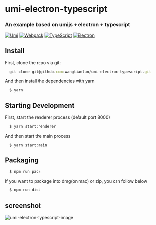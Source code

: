 # umi-electron-typescript

### An example based on umijs + electron + typescript

[![Umi](https://img.souche.com/f2e/a92fc3dfdb4918578861c42bbfcfaf7f.png)](https://umijs.org/)
[![Webpack](https://img.souche.com/f2e/cdc96229f3f9b7068a9b13f7658a9b0e.png)](https://webpack.js.org/)
[![TypeScript](https://img.souche.com/f2e/abaffc28828246dcca08eae82a0b34c3.png)](https://www.typescriptlang.org/)
[![Electron](https://img.souche.com/f2e/4f18b23a82d106ce023cdaf17c6dfd51.png)](https://electronjs.org/)

## Install

First, clone the repo via git:

```javascript
  git clone git@github.com:wangtianlun/umi-electron-typescript.git
```

And then install the dependencies with yarn

```javascript
  $ yarn
```

## Starting Development

First, start the renderer process (default port 8000)

```javascript
  $ yarn start:renderer
```

And then start the main process

```javascript
  $ yarn start:main
```

## Packaging

```javascript
  $ npm run pack
```

If you want to package into dmg(on mac) or zip, you can follow below

```javascript
  $ npm run dist
```

## screenshot

![umi-electron-typescript-image](https://img.souche.com/f2e/f26a29f3232f33dfa1ade9b48df64b6b.png)


